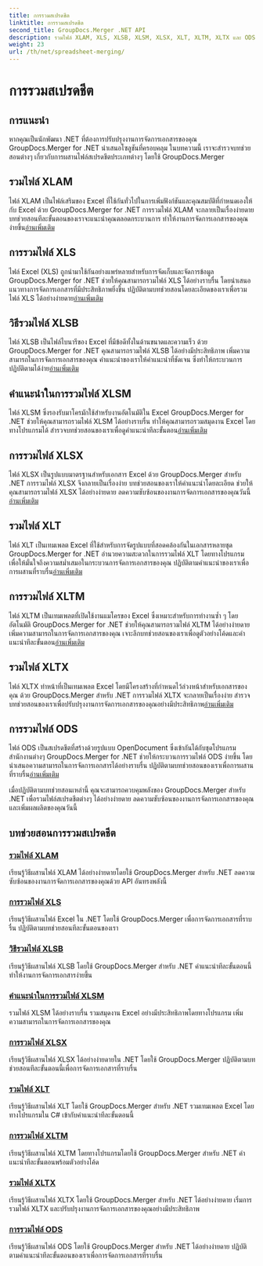 ```yaml
---
title: การรวมสเปรดชีต
linktitle: การรวมสเปรดชีต
second_title: GroupDocs.Merger .NET API
description: รวมไฟล์ XLAM, XLS, XLSB, XLSM, XLSX, XLT, XLTM, XLTX และ ODS ใน .NET ได้อย่างง่ายดายโดยใช้ GroupDocs.Merger ลดความซับซ้อนของงานการจัดการเอกสาร
weight: 23
url: /th/net/spreadsheet-merging/
---
```


# การรวมสเปรดชีต


## การแนะนำ

หากคุณเป็นนักพัฒนา .NET ที่ต้องการปรับปรุงงานการจัดการเอกสารของคุณ GroupDocs.Merger for .NET นำเสนอโซลูชันที่ครอบคลุม ในบทความนี้ เราจะสำรวจบทช่วยสอนต่างๆ เกี่ยวกับการผสานไฟล์สเปรดชีตประเภทต่างๆ โดยใช้ GroupDocs.Merger

## รวมไฟล์ XLAM
 ไฟล์ XLAM เป็นไฟล์เสริมของ Excel ที่ใช้กันทั่วไปในการเพิ่มฟังก์ชันและคุณสมบัติที่กำหนดเองให้กับ Excel ด้วย GroupDocs.Merger for .NET การรวมไฟล์ XLAM จะกลายเป็นเรื่องง่ายดาย บทช่วยสอนทีละขั้นตอนของเราจะแนะนำคุณตลอดกระบวนการ ทำให้งานการจัดการเอกสารของคุณง่ายขึ้น[อ่านเพิ่มเติม](./merge-xlam-files/)

## การรวมไฟล์ XLS
ไฟล์ Excel (XLS) ถูกนำมาใช้กันอย่างแพร่หลายสำหรับการจัดเก็บและจัดการข้อมูล GroupDocs.Merger for .NET ช่วยให้คุณสามารถรวมไฟล์ XLS ได้อย่างราบรื่น โดยนำเสนอแนวทางการจัดการเอกสารที่มีประสิทธิภาพยิ่งขึ้น ปฏิบัติตามบทช่วยสอนโดยละเอียดของเราเพื่อรวมไฟล์ XLS ได้อย่างง่ายดาย[อ่านเพิ่มเติม](./merging-xls-files/)

## วิธีรวมไฟล์ XLSB
 ไฟล์ XLSB เป็นไฟล์ไบนารีของ Excel ที่มีข้อดีทั้งในด้านขนาดและความเร็ว ด้วย GroupDocs.Merger for .NET คุณสามารถรวมไฟล์ XLSB ได้อย่างมีประสิทธิภาพ เพิ่มความสามารถในการจัดการเอกสารของคุณ คำแนะนำของเราให้คำแนะนำที่ชัดเจน ซึ่งทำให้กระบวนการปฏิบัติตามได้ง่าย[อ่านเพิ่มเติม](./how-to-merge-xlsb-files/)

## คำแนะนำในการรวมไฟล์ XLSM
 ไฟล์ XLSM ซึ่งรองรับมาโครมักใช้สำหรับงานอัตโนมัติใน Excel GroupDocs.Merger for .NET ช่วยให้คุณสามารถรวมไฟล์ XLSM ได้อย่างราบรื่น ทำให้คุณสามารถรวมสมุดงาน Excel โดยทางโปรแกรมได้ สำรวจบทช่วยสอนของเราเพื่อดูคำแนะนำทีละขั้นตอน[อ่านเพิ่มเติม](./guide-merging-xlsm-files/)

## การรวมไฟล์ XLSX
ไฟล์ XLSX เป็นรูปแบบมาตรฐานสำหรับเอกสาร Excel ด้วย GroupDocs.Merger สำหรับ .NET การรวมไฟล์ XLSX จึงกลายเป็นเรื่องง่าย บทช่วยสอนของเราให้คำแนะนำโดยละเอียด ช่วยให้คุณสามารถรวมไฟล์ XLSX ได้อย่างง่ายดาย ลดความซับซ้อนของงานการจัดการเอกสารของคุณวันนี้[อ่านเพิ่มเติม](./merging-xlsx-files/)

## รวมไฟล์ XLT
 ไฟล์ XLT เป็นเทมเพลต Excel ที่ใช้สำหรับการจัดรูปแบบที่สอดคล้องกันในเอกสารหลายชุด GroupDocs.Merger for .NET อำนวยความสะดวกในการรวมไฟล์ XLT โดยทางโปรแกรม เพื่อให้มั่นใจถึงความสม่ำเสมอในกระบวนการจัดการเอกสารของคุณ ปฏิบัติตามคำแนะนำของเราเพื่อการผสานที่ราบรื่น[อ่านเพิ่มเติม](./merge-xlt-files/)

## การรวมไฟล์ XLTM
 ไฟล์ XLTM เป็นเทมเพลตที่เปิดใช้งานแมโครของ Excel ซึ่งเหมาะสำหรับการทำงานซ้ำ ๆ โดยอัตโนมัติ GroupDocs.Merger for .NET ช่วยให้คุณสามารถรวมไฟล์ XLTM ได้อย่างง่ายดาย เพิ่มความสามารถในการจัดการเอกสารของคุณ เจาะลึกบทช่วยสอนของเราเพื่อดูตัวอย่างโค้ดและคำแนะนำทีละขั้นตอน[อ่านเพิ่มเติม](./merging-xltm-files/)

## รวมไฟล์ XLTX
ไฟล์ XLTX ทำหน้าที่เป็นเทมเพลต Excel โดยมีโครงสร้างที่กำหนดไว้ล่วงหน้าสำหรับเอกสารของคุณ ด้วย GroupDocs.Merger สำหรับ .NET การรวมไฟล์ XLTX จะกลายเป็นเรื่องง่าย สำรวจบทช่วยสอนของเราเพื่อปรับปรุงงานการจัดการเอกสารของคุณอย่างมีประสิทธิภาพ[อ่านเพิ่มเติม](./merge-xltx-files/)

## การรวมไฟล์ ODS
 ไฟล์ ODS เป็นสเปรดชีตที่สร้างด้วยรูปแบบ OpenDocument ซึ่งเข้ากันได้กับชุดโปรแกรมสำนักงานต่างๆ GroupDocs.Merger for .NET ช่วยให้กระบวนการรวมไฟล์ ODS ง่ายขึ้น โดยนำเสนอความสามารถในการจัดการเอกสารได้อย่างราบรื่น ปฏิบัติตามบทช่วยสอนของเราเพื่อการผสานที่ราบรื่น[อ่านเพิ่มเติม](./merging-ods-files/)

เมื่อปฏิบัติตามบทช่วยสอนเหล่านี้ คุณจะสามารถควบคุมพลังของ GroupDocs.Merger สำหรับ .NET เพื่อรวมไฟล์สเปรดชีตต่างๆ ได้อย่างง่ายดาย ลดความซับซ้อนของงานการจัดการเอกสารของคุณและเพิ่มผลผลิตของคุณวันนี้
## บทช่วยสอนการรวมสเปรดชีต
### [รวมไฟล์ XLAM](./merge-xlam-files/)
เรียนรู้วิธีผสานไฟล์ XLAM ได้อย่างง่ายดายโดยใช้ GroupDocs.Merger สำหรับ .NET ลดความซับซ้อนของงานการจัดการเอกสารของคุณด้วย API อันทรงพลังนี้
### [การรวมไฟล์ XLS](./merging-xls-files/)
เรียนรู้วิธีผสานไฟล์ Excel ใน .NET โดยใช้ GroupDocs.Merger เพื่อการจัดการเอกสารที่ราบรื่น ปฏิบัติตามบทช่วยสอนทีละขั้นตอนของเรา
### [วิธีรวมไฟล์ XLSB](./how-to-merge-xlsb-files/)
เรียนรู้วิธีผสานไฟล์ XLSB โดยใช้ GroupDocs.Merger สำหรับ .NET คำแนะนำทีละขั้นตอนนี้ทำให้งานการจัดการเอกสารง่ายขึ้น
### [คำแนะนำในการรวมไฟล์ XLSM](./guide-merging-xlsm-files/)
รวมไฟล์ XLSM ได้อย่างราบรื่น รวมสมุดงาน Excel อย่างมีประสิทธิภาพโดยทางโปรแกรม เพิ่มความสามารถในการจัดการเอกสารของคุณ
### [การรวมไฟล์ XLSX](./merging-xlsx-files/)
เรียนรู้วิธีผสานไฟล์ XLSX ได้อย่างง่ายดายใน .NET โดยใช้ GroupDocs.Merger ปฏิบัติตามบทช่วยสอนทีละขั้นตอนนี้เพื่อการจัดการเอกสารที่ราบรื่น
### [รวมไฟล์ XLT](./merge-xlt-files/)
เรียนรู้วิธีผสานไฟล์ XLT โดยใช้ GroupDocs.Merger สำหรับ .NET รวมเทมเพลต Excel โดยทางโปรแกรมใน C# เข้ากับคำแนะนำทีละขั้นตอนนี้
### [การรวมไฟล์ XLTM](./merging-xltm-files/)
เรียนรู้วิธีผสานไฟล์ XLTM โดยทางโปรแกรมโดยใช้ GroupDocs.Merger สำหรับ .NET คำแนะนำทีละขั้นตอนพร้อมตัวอย่างโค้ด
### [รวมไฟล์ XLTX](./merge-xltx-files/)
เรียนรู้วิธีผสานไฟล์ XLTX โดยใช้ GroupDocs.Merger สำหรับ .NET ได้อย่างง่ายดาย เริ่มการรวมไฟล์ XLTX และปรับปรุงงานการจัดการเอกสารของคุณอย่างมีประสิทธิภาพ
### [การรวมไฟล์ ODS](./merging-ods-files/)
เรียนรู้วิธีผสานไฟล์ ODS โดยใช้ GroupDocs.Merger สำหรับ .NET ได้อย่างง่ายดาย ปฏิบัติตามคำแนะนำทีละขั้นตอนของเราเพื่อการจัดการเอกสารที่ราบรื่น